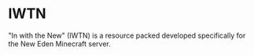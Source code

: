 # IWTN
"In with the New" (IWTN) is a resource packed developed specifically for the New Eden Minecraft server.
